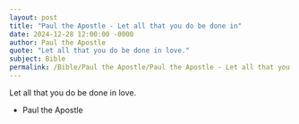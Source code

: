 ```yaml
---
layout: post
title: "Paul the Apostle - Let all that you do be done in"
date: 2024-12-28 12:00:00 -0000
author: Paul the Apostle
quote: "Let all that you do be done in love."
subject: Bible
permalink: /Bible/Paul the Apostle/Paul the Apostle - Let all that you do be done in
---
```


Let all that you do be done in love.

- Paul the Apostle
